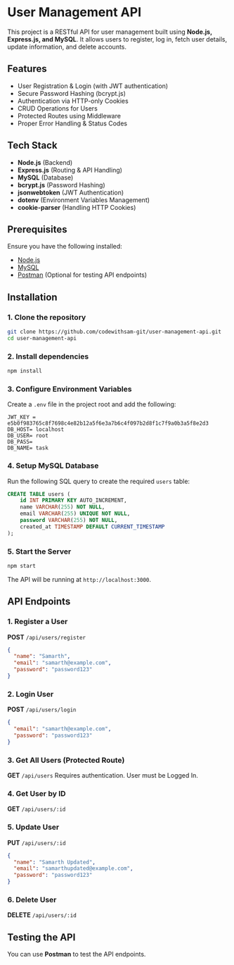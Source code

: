 # User Management API

This project is a RESTful API for user management built using **Node.js, Express.js, and MySQL**. It allows users to register, log in, fetch user details, update information, and delete accounts.

## Features
- User Registration & Login (with JWT authentication)
- Secure Password Hashing (bcrypt.js)
- Authentication via HTTP-only Cookies
- CRUD Operations for Users
- Protected Routes using Middleware
- Proper Error Handling & Status Codes

## Tech Stack
- **Node.js** (Backend)
- **Express.js** (Routing & API Handling)
- **MySQL** (Database)
- **bcrypt.js** (Password Hashing)
- **jsonwebtoken** (JWT Authentication)
- **dotenv** (Environment Variables Management)
- **cookie-parser** (Handling HTTP Cookies)

## Prerequisites
Ensure you have the following installed:
- [Node.js](https://nodejs.org/)
- [MySQL](https://www.mysql.com/)
- [Postman](https://www.postman.com/) (Optional for testing API endpoints)

## Installation
### 1. Clone the repository
```sh
git clone https://github.com/codewithsam-git/user-management-api.git
cd user-management-api
```
### 2. Install dependencies
```sh
npm install
```
### 3. Configure Environment Variables
Create a `.env` file in the project root and add the following:
```
JWT_KEY = e5b0f983765c8f7698c4e82b12a5f6e3a7b6c4f097b2d8f1c7f9a0b3a5f8e2d3
DB_HOST= localhost
DB_USER= root
DB_PASS=
DB_NAME= task

```

### 4. Setup MySQL Database
Run the following SQL query to create the required `users` table:
```sql
CREATE TABLE users (
    id INT PRIMARY KEY AUTO_INCREMENT,
    name VARCHAR(255) NOT NULL,
    email VARCHAR(255) UNIQUE NOT NULL,
    password VARCHAR(255) NOT NULL,
    created_at TIMESTAMP DEFAULT CURRENT_TIMESTAMP
);
```

### 5. Start the Server
```sh
npm start
```
The API will be running at `http://localhost:3000`.

## API Endpoints

### **1. Register a User**
**POST** `/api/users/register`
```json
{
  "name": "Samarth",
  "email": "samarth@example.com",
  "password": "password123"
}
```

### **2. Login User**
**POST** `/api/users/login`
```json
{
  "email": "samarth@example.com",
  "password": "password123"
}
```

### **3. Get All Users (Protected Route)**
**GET** `/api/users`
Requires authentication.
User must be Logged In.

### **4. Get User by ID**
**GET** `/api/users/:id`

### **5. Update User**
**PUT** `/api/users/:id`
```json
{
  "name": "Samarth Updated",
  "email": "samarthupdated@example.com",
  "password": "password123"
}
```

### **6. Delete User**
**DELETE** `/api/users/:id`

## Testing the API
You can use **Postman** to test the API endpoints.

